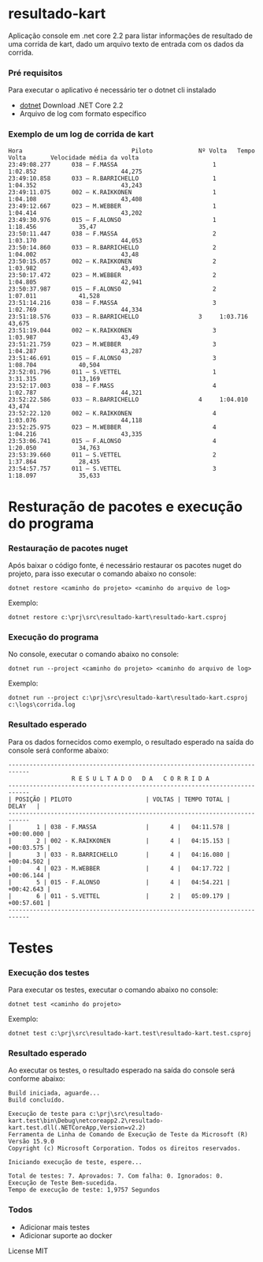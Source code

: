 # resultado-kart
Aplicação console em .net core 2.2 para listar informações de resultado de uma corrida de kart, dado um arquivo texto de entrada com os dados da corrida.

### Pré requisitos
Para executar o aplicativo é necessário ter o dotnet cli instalado
* [dotnet] Download .NET Core 2.2
* Arquivo de log com formato específico

### Exemplo de um log de corrida de kart
```
Hora                               Piloto             Nº Volta   Tempo Volta       Velocidade média da volta
23:49:08.277      038 – F.MASSA                           1		1:02.852                        44,275
23:49:10.858      033 – R.BARRICHELLO                     1		1:04.352                        43,243
23:49:11.075      002 – K.RAIKKONEN                       1             1:04.108                        43,408
23:49:12.667      023 – M.WEBBER                          1		1:04.414                        43,202
23:49:30.976      015 – F.ALONSO                          1		1:18.456			35,47
23:50:11.447      038 – F.MASSA                           2		1:03.170                        44,053
23:50:14.860      033 – R.BARRICHELLO                     2		1:04.002                        43,48
23:50:15.057      002 – K.RAIKKONEN                       2             1:03.982                        43,493
23:50:17.472      023 – M.WEBBER                          2		1:04.805                        42,941
23:50:37.987      015 – F.ALONSO                          2		1:07.011			41,528
23:51:14.216      038 – F.MASSA                           3		1:02.769                        44,334
23:51:18.576      033 – R.BARRICHELLO		          3		1:03.716                        43,675
23:51:19.044      002 – K.RAIKKONEN                       3		1:03.987                        43,49
23:51:21.759      023 – M.WEBBER                          3		1:04.287                        43,287
23:51:46.691      015 – F.ALONSO                          3		1:08.704			40,504
23:52:01.796      011 – S.VETTEL                          1		3:31.315			13,169
23:52:17.003      038 – F.MASS                            4		1:02.787                        44,321
23:52:22.586      033 – R.BARRICHELLO		          4		1:04.010                        43,474
23:52:22.120      002 – K.RAIKKONEN                       4		1:03.076                        44,118
23:52:25.975      023 – M.WEBBER                          4		1:04.216                        43,335
23:53:06.741      015 – F.ALONSO                          4		1:20.050			34,763
23:53:39.660      011 – S.VETTEL                          2		1:37.864			28,435
23:54:57.757      011 – S.VETTEL                          3		1:18.097			35,633

```
# Resturação de pacotes e execução do programa
### Restauração de pacotes nuget
Após baixar o código fonte, é necessário restaurar os pacotes nuget do projeto, para isso executar o comando abaixo no console:
```
dotnet restore <caminho do projeto> <caminho do arquivo de log>
```
Exemplo:
```
dotnet restore c:\prj\src\resultado-kart\resultado-kart.csproj
```

### Execução do programa
No console, executar o comando abaixo no console:
```
dotnet run --project <caminho do projeto> <caminho do arquivo de log>
```
Exemplo:
```
dotnet run --project c:\prj\src\resultado-kart\resultado-kart.csproj c:\logs\corrida.log
```

### Resultado esperado
Para os dados fornecidos como exemplo, o resultado esperado na saída do console será conforme abaixo:
```
----------------------------------------------------------------------------
                  R E S U L T A D O   D A   C O R R I D A
----------------------------------------------------------------------------
| POSIÇÃO | PILOTO                     | VOLTAS | TEMPO TOTAL |    DELAY   |
----------------------------------------------------------------------------
|       1 | 038 - F.MASSA              |      4 |   04:11.578 | +00:00.000 |
|       2 | 002 - K.RAIKKONEN          |      4 |   04:15.153 | +00:03.575 |
|       3 | 033 - R.BARRICHELLO        |      4 |   04:16.080 | +00:04.502 |
|       4 | 023 - M.WEBBER             |      4 |   04:17.722 | +00:06.144 |
|       5 | 015 - F.ALONSO             |      4 |   04:54.221 | +00:42.643 |
|       6 | 011 - S.VETTEL             |      2 |   05:09.179 | +00:57.601 |
----------------------------------------------------------------------------
```
# Testes
### Execução dos testes
Para executar os testes, executar o comando abaixo no console:
```
dotnet test <caminho do projeto>
```
Exemplo:
```
dotnet test c:\prj\src\resultado-kart.test\resultado-kart.test.csproj
```
### Resultado esperado
Ao executar os testes, o resultado esperado na saída do console será conforme abaixo:
```
Build iniciada, aguarde...
Build concluído.

Execução de teste para c:\prj\src\resultado-kart.test\bin\Debug\netcoreapp2.2\resultado-kart.test.dll(.NETCoreApp,Version=v2.2)
Ferramenta de Linha de Comando de Execução de Teste da Microsoft (R) Versão 15.9.0
Copyright (c) Microsoft Corporation. Todos os direitos reservados.

Iniciando execução de teste, espere...

Total de testes: 7. Aprovados: 7. Com falha: 0. Ignorados: 0.
Execução de Teste Bem-sucedida.
Tempo de execução de teste: 1,9757 Segundos
```

### Todos

 - Adicionar mais testes
 - Adicionar suporte ao docker

License
MIT

[//]: # (These are reference links used in the body of this note and get stripped out when the markdown processor does its job. There is no need to format nicely because it shouldn't be seen. Thanks SO - http://stackoverflow.com/questions/4823468/store-comments-in-markdown-syntax)

[dotnet]: <https://dotnet.microsoft.com/download/dotnet-core/2.2>